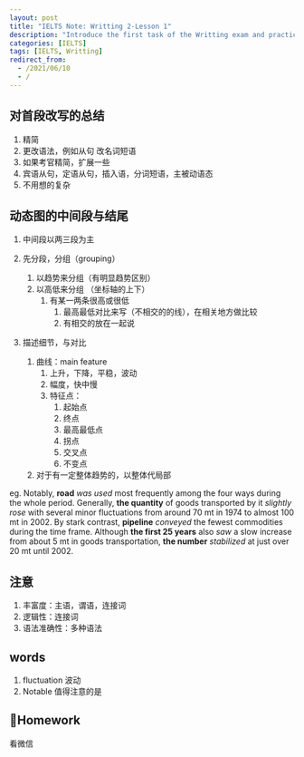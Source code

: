```yaml
---
layout: post
title: "IELTS Note: Writting 2-Lesson 1"
description: "Introduce the first task of the Writting exam and practice to rewrite the paragraph"
categories: [IELTS]
tags: [IELTS, Writting]
redirect_from:
  - /2021/06/10
  - /
---
```


## 对首段改写的总结
1. 精简
2. 更改语法，例如从句 改名词短语
3. 如果考官精简，扩展一些
4. 宾语从句，定语从句，插入语，分词短语，主被动语态
5. 不用想的复杂
   
## 动态图的中间段与结尾
1. 中间段以两三段为主
2. 先分段，分组（grouping）
   1. 以趋势来分组（有明显趋势区别）
   2. 以高低来分组 （坐标轴的上下）
      1. 有某一两条很高或很低
         1. 最高最低对比来写（不相交的的线），在相关地方做比较
         2. 有相交的放在一起说

3. 描述细节，与对比
   1. 曲线：main feature
      1. 上升，下降，平稳，波动
      2. 幅度，快中慢
      3. 特征点：
         1. 起始点
         2. 终点
         3. 最高最低点
         4. 拐点
         5. 交叉点
         6. 不变点
   2. 对于有一定整体趋势的，以整体代局部

eg.
Notably, **road** *was used* most frequently among the four ways during the whole period. Generally, **the quantity** of goods transported by it *slightly rose* with several minor fluctuations from around 70 mt in 1974 to almost 100 mt in 2002. By stark contrast, **pipeline** *conveyed* the fewest commodities during the time frame. Although **the first 25 years** also *saw* a slow increase from about 5 mt in goods transportation, **the number** *stabilized* at just over 20 mt until 2002.

## 注意
1. 丰富度：主语，谓语，连接词
2. 逻辑性：连接词
3. 语法准确性：多种语法

## words
1. fluctuation 波动
2. Notable 值得注意的是
   
## Homework
看微信
